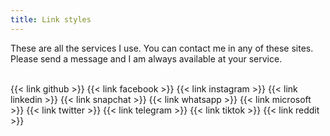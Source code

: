 ```yaml
---
title: Link styles
---
```


These are all the services I use. You can contact me in any of these sites. Please send a message and I am always available at your service.
<br><br>

</section>
<section class="flex flex-col flex-wrap min-w-full mt-4 sm:min-w-0">
{{< link github >}}
{{< link facebook >}}
{{< link instagram >}}
{{< link linkedin >}}
{{< link snapchat >}}
{{< link whatsapp >}}
{{< link microsoft >}}
{{< link twitter >}}
{{< link telegram >}}
{{< link tiktok >}}
{{< link reddit >}}
